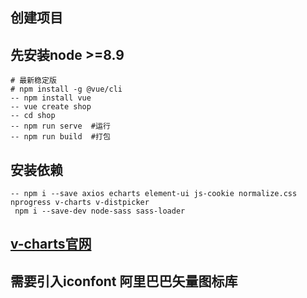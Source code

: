 ## 创建项目
## 先安装node >=8.9
	# 最新稳定版
	# npm install -g @vue/cli
    -- npm install vue
	-- vue create shop
	-- cd shop
	-- npm run serve  #运行
	-- npm run build  #打包
## 安装依赖
	-- npm i --save axios echarts element-ui js-cookie normalize.css nprogress v-charts v-distpicker
	 npm i --save-dev node-sass sass-loader
	 
	 
	 
## [v-charts官网](https://v-charts.js.org/#/line)	 
## 需要引入iconfont 阿里巴巴矢量图标库
